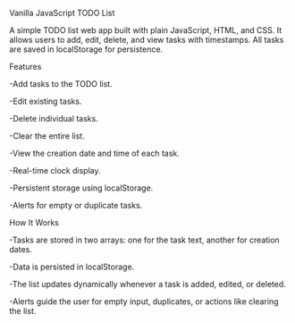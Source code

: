 Vanilla JavaScript TODO List

A simple TODO list web app built with plain JavaScript, HTML, and CSS. It allows users to add, edit, delete, and view tasks with timestamps. All tasks are saved in localStorage for persistence.

Features

-Add tasks to the TODO list.

-Edit existing tasks.

-Delete individual tasks.

-Clear the entire list.

-View the creation date and time of each task.

-Real-time clock display.

-Persistent storage using localStorage.

-Alerts for empty or duplicate tasks.

How It Works

-Tasks are stored in two arrays: one for the task text, another for creation dates.

-Data is persisted in localStorage.

-The list updates dynamically whenever a task is added, edited, or deleted.

-Alerts guide the user for empty input, duplicates, or actions like clearing the list.
